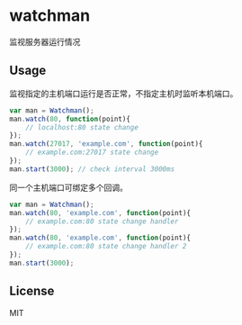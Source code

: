 # watchman
监视服务器运行情况

## Usage
监视指定的主机端口运行是否正常，不指定主机时监听本机端口。

```js
var man = Watchman();
man.watch(80, function(point){
	// localhost:80 state change
});
man.watch(27017, 'example.com', function(point){
	// example.com:27017 state change
});
man.start(3000); // check interval 3000ms
```

同一个主机端口可绑定多个回调。

```js
var man = Watchman();
man.watch(80, 'example.com', function(point){
	// example.com:80 state change handler
});
man.watch(80, 'example.com', function(point){
	// example.com:80 state change handler 2
});
man.start(3000);
```

## License
MIT